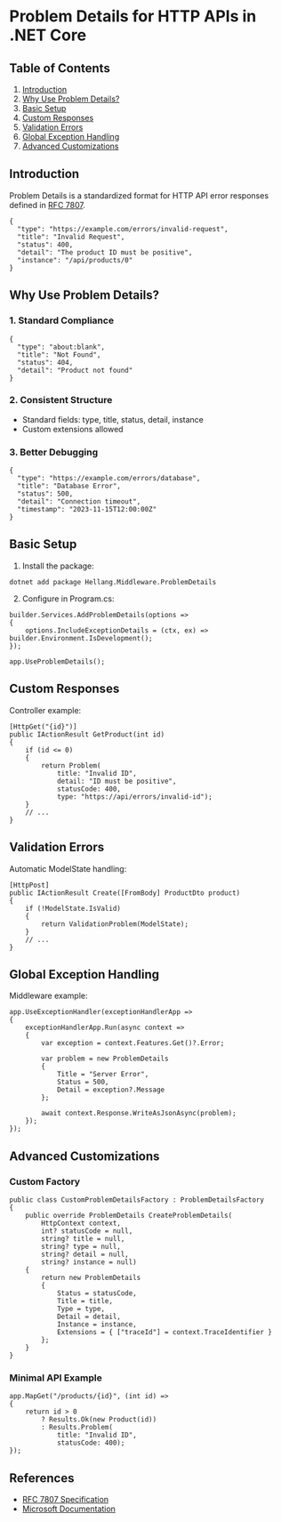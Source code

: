 # Problem Details for HTTP APIs in .NET Core

## Table of Contents
1. [Introduction](#introduction)
2. [Why Use Problem Details?](#why-use-problem-details)
3. [Basic Setup](#basic-setup)
4. [Custom Responses](#custom-responses)
5. [Validation Errors](#validation-errors)
6. [Global Exception Handling](#global-exception-handling)
7. [Advanced Customizations](#advanced-customizations)

## Introduction
Problem Details is a standardized format for HTTP API error responses defined in [RFC 7807](https://tools.ietf.org/html/rfc7807).

<pre><code>{
  "type": "https://example.com/errors/invalid-request",
  "title": "Invalid Request",
  "status": 400,
  "detail": "The product ID must be positive",
  "instance": "/api/products/0"
}</code></pre>

## Why Use Problem Details?

### 1. Standard Compliance
<pre><code>{
  "type": "about:blank",
  "title": "Not Found",
  "status": 404,
  "detail": "Product not found"
}</code></pre>

### 2. Consistent Structure
- Standard fields: type, title, status, detail, instance
- Custom extensions allowed

### 3. Better Debugging
<pre><code>{
  "type": "https://example.com/errors/database",
  "title": "Database Error",
  "status": 500,
  "detail": "Connection timeout",
  "timestamp": "2023-11-15T12:00:00Z"
}</code></pre>

## Basic Setup

1. Install the package:
<pre><code>dotnet add package Hellang.Middleware.ProblemDetails</code></pre>

2. Configure in Program.cs:
<pre><code>builder.Services.AddProblemDetails(options => 
{
    options.IncludeExceptionDetails = (ctx, ex) => builder.Environment.IsDevelopment();
});

app.UseProblemDetails();</code></pre>

## Custom Responses

Controller example:
<pre><code>[HttpGet("{id}")]
public IActionResult GetProduct(int id)
{
    if (id <= 0)
    {
        return Problem(
            title: "Invalid ID",
            detail: "ID must be positive",
            statusCode: 400,
            type: "https://api/errors/invalid-id");
    }
    // ...
}</code></pre>

## Validation Errors

Automatic ModelState handling:
<pre><code>[HttpPost]
public IActionResult Create([FromBody] ProductDto product)
{
    if (!ModelState.IsValid)
    {
        return ValidationProblem(ModelState);
    }
    // ...
}</code></pre>

## Global Exception Handling

Middleware example:
<pre><code>app.UseExceptionHandler(exceptionHandlerApp =>
{
    exceptionHandlerApp.Run(async context =>
    {
        var exception = context.Features.Get<IExceptionHandlerFeature>()?.Error;
        
        var problem = new ProblemDetails
        {
            Title = "Server Error",
            Status = 500,
            Detail = exception?.Message
        };
        
        await context.Response.WriteAsJsonAsync(problem);
    });
});</code></pre>

## Advanced Customizations

### Custom Factory
<pre><code>public class CustomProblemDetailsFactory : ProblemDetailsFactory
{
    public override ProblemDetails CreateProblemDetails(
        HttpContext context,
        int? statusCode = null,
        string? title = null,
        string? type = null,
        string? detail = null,
        string? instance = null)
    {
        return new ProblemDetails
        {
            Status = statusCode,
            Title = title,
            Type = type,
            Detail = detail,
            Instance = instance,
            Extensions = { ["traceId"] = context.TraceIdentifier }
        };
    }
}</code></pre>

### Minimal API Example
<pre><code>app.MapGet("/products/{id}", (int id) =>
{
    return id > 0 
        ? Results.Ok(new Product(id)) 
        : Results.Problem(
            title: "Invalid ID",
            statusCode: 400);
});</code></pre>

## References
- [RFC 7807 Specification](https://tools.ietf.org/html/rfc7807)
- [Microsoft Documentation](https://learn.microsoft.com/en-us/aspnet/core/web-api/handle-errors)